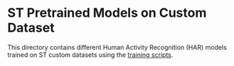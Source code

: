 # ST Pretrained Models on Custom Dataset

This directory contains different Human Activity Recognition (HAR) models trained on ST custom datasets using the [training scripts](../../../scripts/training/README.md).
